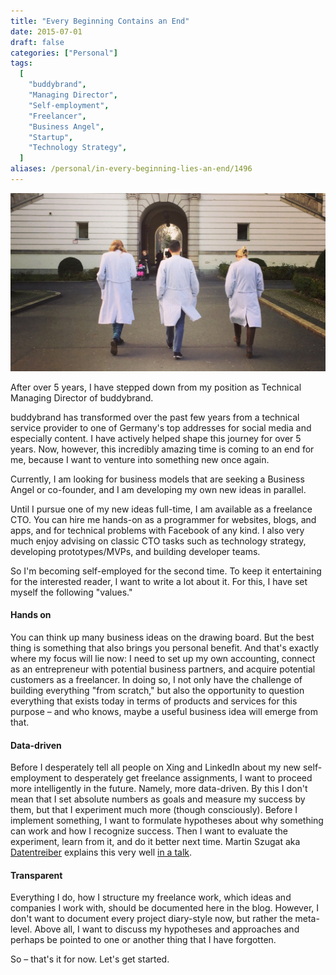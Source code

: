 ```yaml
---
title: "Every Beginning Contains an End"
date: 2015-07-01
draft: false
categories: ["Personal"]
tags:
  [
    "buddybrand",
    "Managing Director",
    "Self-employment",
    "Freelancer",
    "Business Angel",
    "Startup",
    "Technology Strategy",
  ]
aliases: /personal/in-every-beginning-lies-an-end/1496
---
```


![buddybrand Farewell](IMG_1826-1024x579.jpg)

After over 5 years, I have stepped down from my position as Technical Managing Director of buddybrand.

buddybrand has transformed over the past few years from a technical service provider to one of Germany's top addresses for social media and especially content. I have actively helped shape this journey for over 5 years. Now, however, this incredibly amazing time is coming to an end for me, because I want to venture into something new once again.

Currently, I am looking for business models that are seeking a Business Angel or co-founder, and I am developing my own new ideas in parallel.

Until I pursue one of my new ideas full-time, I am available as a freelance CTO. You can hire me hands-on as a programmer for websites, blogs, and apps, and for technical problems with Facebook of any kind. I also very much enjoy advising on classic CTO tasks such as technology strategy, developing prototypes/MVPs, and building developer teams.

So I'm becoming self-employed for the second time. To keep it entertaining for the interested reader, I want to write a lot about it. For this, I have set myself the following "values."

#### Hands on

You can think up many business ideas on the drawing board. But the best thing is something that also brings you personal benefit. And that's exactly where my focus will lie now: I need to set up my own accounting, connect as an entrepreneur with potential business partners, and acquire potential customers as a freelancer. In doing so, I not only have the challenge of building everything "from scratch," but also the opportunity to question everything that exists today in terms of products and services for this purpose – and who knows, maybe a useful business idea will emerge from that.

#### Data-driven

Before I desperately tell all people on Xing and LinkedIn about my new self-employment to desperately get freelance assignments, I want to proceed more intelligently in the future. Namely, more data-driven. By this I don't mean that I set absolute numbers as goals and measure my success by them, but that I experiment much more (though consciously). Before I implement something, I want to formulate hypotheses about why something can work and how I recognize success. Then I want to evaluate the experiment, learn from it, and do it better next time. Martin Szugat aka [Datentreiber](http://datentreiber.de/) explains this very well [in a talk](http://de.slideshare.net/Datentreiber/vom-datengetriebenen-unternehmen-zum-datentreiber).

#### Transparent

Everything I do, how I structure my freelance work, which ideas and companies I work with, should be documented here in the blog. However, I don't want to document every project diary-style now, but rather the meta-level. Above all, I want to discuss my hypotheses and approaches and perhaps be pointed to one or another thing that I have forgotten.

So – that's it for now. Let's get started.
